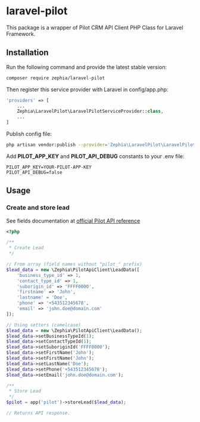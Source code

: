 # laravel-pilot
This package is a wrapper of Pilot CRM API Client PHP Class for Laravel Framework.

## Installation

Run the following command and provide the latest stable version:

```bash
composer require zephia/laravel-pilot
```

Then register this service provider with Laravel in config/app.php:

```php
'providers' => [
    ...
    Zephia\LaravelPilot\LaravelPilotServiceProvider::class,
    ...
]
```

Publish config file:

```bash
php artisan vendor:publish --provider='Zephia\LaravelPilot\LaravelPilotServiceProvider' --tag="config"
```

Add **PILOT_APP_KEY** and **PILOT_API_DEBUG** constants to your .env file:

```
PILOT_APP_KEY=YOUR-PILOT-APP-KEY
PILOT_API_DEBUG=false
```

## Usage
### Create and store lead

See fields documentation at [official Pilot API reference](http://www.pilotsolution.com.ar/home/api.php)

```php
<?php

/**
 * Create Lead
 */

// From array (field names without "pilot_" prefix)
$lead_data = new \Zephia\PilotApiClient\LeadData([
    'business_type_id' => 1,
    'contact_type_id' => 1,
    'suborigin_id' => 'FFFF0000',
    'firstname' => 'John',
    'lastname' = 'Doe',
    'phone' => '+543512345678',
    'email' => 'john.doe@domain.com'
]);

// Using setters (camelcase)
$lead_data = new \Zephia\PilotApiClient\LeadData();
$lead_data->setBusinessTypeId(1);
$lead_data->setContactTypeId(1);
$lead_data->setSuboriginId('FFFF0000');
$lead_data->setFirstName('John');
$lead_data->setFirstName('John');
$lead_data->setLastName('Doe');
$lead_data->setPhone('+543512345678');
$lead_data->setEmail('john.doe@domain.com');

/**
 * Store Lead
 */
$pilot = app('pilot')->storeLead($lead_data);

// Returns API response.
```

